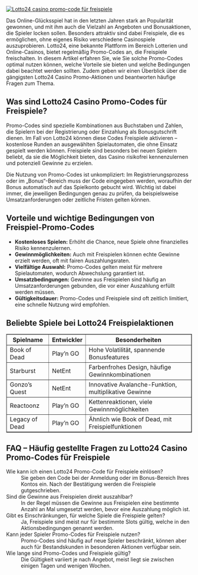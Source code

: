 [![Lotto24 casino promo-code für freispiele](https://123-caf.pages.dev/gitsignup.png)](https://vrmoo.ru/Bt82HjjY)

<p>Das Online-Glücksspiel hat in den letzten Jahren stark an Popularität gewonnen, und mit ihm auch die Vielzahl an Angeboten und Bonusaktionen, die Spieler locken sollen. Besonders attraktiv sind dabei Freispiele, die es ermöglichen, ohne eigenes Risiko verschiedene Casinospiele auszuprobieren. Lotto24, eine bekannte Plattform im Bereich Lotterien und Online-Casinos, bietet regelmäßig Promo-Codes an, die Freispiele freischalten. In diesem Artikel erfahren Sie, wie Sie solche Promo-Codes optimal nutzen können, welche Vorteile sie bieten und welche Bedingungen dabei beachtet werden sollten. Zudem geben wir einen Überblick über die gängigsten Lotto24 Casino Promo-Aktionen und beantworten häufige Fragen zum Thema.</p>  <h2>Was sind Lotto24 Casino Promo-Codes für Freispiele?</h2> <p>Promo-Codes sind spezielle Kombinationen aus Buchstaben und Zahlen, die Spielern bei der Registrierung oder Einzahlung als Bonusgutschrift dienen. Im Fall von Lotto24 können diese Codes Freispiele aktivieren – kostenlose Runden an ausgewählten Spielautomaten, die ohne Einsatz gespielt werden können. Freispiele sind besonders bei neuen Spielern beliebt, da sie die Möglichkeit bieten, das Casino risikofrei kennenzulernen und potenziell Gewinne zu erzielen.</p> <p>Die Nutzung von Promo-Codes ist unkompliziert: Im Registrierungsprozess oder im „Bonus“-Bereich muss der Code eingegeben werden, woraufhin der Bonus automatisch auf das Spielkonto gebucht wird. Wichtig ist dabei immer, die jeweiligen Bedingungen genau zu prüfen, da beispielsweise Umsatzanforderungen oder zeitliche Fristen gelten können.</p>  <h2>Vorteile und wichtige Bedingungen von Freispiel-Promo-Codes</h2> <ul> <li><strong>Kostenloses Spielen:</strong> Erhöht die Chance, neue Spiele ohne finanzielles Risiko kennenzulernen.</li> <li><strong>Gewinnmöglichkeiten:</strong> Auch mit Freispielen können echte Gewinne erzielt werden, oft mit fairen Auszahlungsraten.</li> <li><strong>Vielfältige Auswahl:</strong> Promo-Codes gelten meist für mehrere Spielautomaten, wodurch Abwechslung garantiert ist.</li> <li><strong>Umsatzbedingungen:</strong> Gewinne aus Freispielen sind häufig an Umsatzanforderungen gebunden, die vor einer Auszahlung erfüllt werden müssen.</li> <li><strong>Gültigkeitsdauer:</strong> Promo-Codes und Freispiele sind oft zeitlich limitiert, eine schnelle Nutzung wird empfohlen.</li> </ul>  <h2>Beliebte Spiele bei Lotto24 Freispielaktionen</h2> <table border="1" cellpadding="5" cellspacing="0"> <thead> <tr> <th>Spielname</th> <th>Entwickler</th> <th>Besonderheiten</th> </tr> </thead> <tbody> <tr> <td>Book of Dead</td> <td>Play’n GO</td> <td>Hohe Volatilität, spannende Bonusfeatures</td> </tr> <tr> <td>Starburst</td> <td>NetEnt</td> <td>Farbenfrohes Design, häufige Gewinnkombinationen</td> </tr> <tr> <td>Gonzo’s Quest</td> <td>NetEnt</td> <td>Innovative Avalanche-Funktion, multiplikative Gewinne</td> </tr> <tr> <td>Reactoonz</td> <td>Play’n GO</td> <td>Kettenreaktionen, viele Gewinnmöglichkeiten</td> </tr> <tr> <td>Legacy of Dead</td> <td>Play’n GO</td> <td>Ähnlich wie Book of Dead, mit Freispielfunktionen</td> </tr> </tbody> </table>  <h2>FAQ – Häufig gestellte Fragen zu Lotto24 Casino Promo-Codes für Freispiele</h2> <dl> <dt>Wie kann ich einen Lotto24 Promo-Code für Freispiele einlösen?</dt> <dd>Sie geben den Code bei der Anmeldung oder im Bonus-Bereich Ihres Kontos ein. Nach der Bestätigung werden die Freispiele gutgeschrieben.</dd>  <dt>Sind die Gewinne aus Freispielen direkt auszahlbar?</dt> <dd>In der Regel müssen die Gewinne aus Freispielen eine bestimmte Anzahl an Mal umgesetzt werden, bevor eine Auszahlung möglich ist.</dd>  <dt>Gibt es Einschränkungen, für welche Spiele die Freispiele gelten?</dt> <dd>Ja, Freispiele sind meist nur für bestimmte Slots gültig, welche in den Aktionsbedingungen genannt werden.</dd>  <dt>Kann jeder Spieler Promo-Codes für Freispiele nutzen?</dt> <dd>Promo-Codes sind häufig auf neue Spieler beschränkt, können aber auch für Bestandskunden in besonderen Aktionen verfügbar sein.</dd>  <dt>Wie lange sind Promo-Codes und Freispiele gültig?</dt> <dd>Die Gültigkeit variiert je nach Angebot, meist liegt sie zwischen einigen Tagen und wenigen Wochen.</dd> </dl>